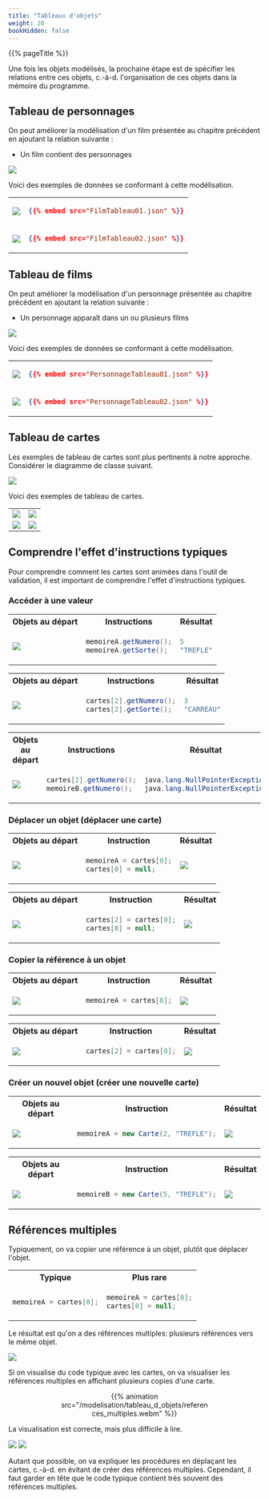 ```yaml
---
title: "Tableaux d'objets"
weight: 20
bookHidden: false
---
```


{{% pageTitle %}}

Une fois les objets modélisés, la prochaine étape est de spécifier les
relations entre ces objets, c.-à-d. l'organisation de ces objets dans 
la mémoire du programme.

## Tableau de personnages 

On peut améliorer la modélisation d'un film présentée au chapitre précédent en ajoutant
la relation suivante&nbsp;:

* Un film contient des personnages

<img class="figure" src="FilmTableau.png"/>

Voici des exemples de données se conformant à cette modélisation.

<table>

<tr>
<td>

<img class="figure" src="FilmTableau01.png"/>

</td>

<td>

```json
{{% embed src="FilmTableau01.json" %}}
```

</td>
</tr>

<tr>
<td>

<img class="figure" src="FilmTableau02.png"/>

</td>

<td>

```json
{{% embed src="FilmTableau02.json" %}}
```

</td>
</tr>



</table>

## Tableau de films

On peut améliorer la modélisation d'un personnage présentée au chapitre précédent en ajoutant
la relation suivante&nbsp;:

* Un personnage apparaît dans un ou plusieurs films

<img class="figure" src="PersonnageTableau.png"/>

Voici des exemples de données se conformant à cette modélisation.

<table>

<tr>
<td>

<img class="figure" src="PersonnageTableau01.png"/>

</td>

<td>

```json
{{% embed src="PersonnageTableau01.json" %}}
```

</td>
</tr>

<tr>
<td>

<img class="figure" src="PersonnageTableau02.png"/>

</td>

<td>

```json
{{% embed src="PersonnageTableau02.json" %}}
```

</td>
</tr>



</table>


## Tableau de cartes

Les exemples de tableau de cartes sont plus pertinents à notre approche.
Considérer le diagramme de classe suivant.

<img class="figure" src="MonTableau.png"/>

Voici des exemples de tableau de cartes.

<table>

<tr>
<td>
<img class="figure" src="cartesA.png"/>
</td>
<td>
<img class="figure" src="tableauA.png"/>
</td>
</tr>

<tr>
<td>
<img class="figure" src="cartesB.png"/>
</td>
<td>
<img class="figure" src="tableauB.png"/>
</td>
</tr>

</table>


## Comprendre l'effet d'instructions typiques

Pour comprendre comment les cartes sont animées dans l'outil de validation, 
il est important de comprendre l'effet d'instructions typiques.

### Accéder à une valeur

<table>
<tr>
<th>Objets au départ</th>
<th>Instructions</th>
<th>Résultat</th>
</tr>

<tr>
<td>
<img class="figure" src="tableauB.png"/>
</td>
<td>

```java
memoireA.getNumero();
memoireA.getSorte();
```

</td>
<td>

```java
5
"TREFLE"
```


</td>
</tr>
</table>

<table>
<tr>
<th>Objets au départ</th>
<th>Instructions</th>
<th>Résultat</th>
</tr>

<tr>
<td>
<img class="figure" src="tableauA.png"/>
</td>
<td>

```java
cartes[2].getNumero();
cartes[2].getSorte();
```

</td>
<td>

```java
3
"CARREAU"
```


</td>
</tr>
</table>

<table>
<tr>
<th>Objets au départ</th>
<th>Instructions</th>
<th>Résultat</th>
</tr>

<tr>
<td>
<img class="figure" src="tableauB.png"/>
</td>
<td>

```java
cartes[2].getNumero();
memoireB.getNumero();
```

</td>
<td>

```java
java.lang.NullPointerException
java.lang.NullPointerException
```


</td>
</tr>
</table>



### Déplacer un objet (déplacer une carte)


<table>
<tr>
<th>Objets au départ</th>
<th>Instruction</th>
<th>Résultat</th>
</tr>

<tr>
<td>
<img class="figure" src="tableauA.png"/>
</td>
<td>

```java
memoireA = cartes[0];
cartes[0] = null;
```

</td>
<td>
<img class="figure" src="tableauA_apres1.png"/>
</td>
</tr>
</table>

<table>
<tr>
<th>Objets au départ</th>
<th>Instruction</th>
<th>Résultat</th>
</tr>

<tr>
<td>
<img class="figure" src="tableauB.png"/>
</td>
<td>

```java
cartes[2] = cartes[0];
cartes[0] = null;
```

</td>
<td>
<img class="figure" src="tableauB_apres1.png"/>
</td>
</tr>
</table>

### Copier la référence à un objet


<table>
<tr>
<th>Objets au départ</th>
<th>Instruction</th>
<th>Résultat</th>
</tr>

<tr>
<td>
<img class="figure" src="tableauA.png"/>
</td>
<td>

```java
memoireA = cartes[0];
```

</td>
<td>
<img class="figure" src="tableauA_apres2.png"/>
</td>
</tr>

</table>

<table>
<tr>
<th>Objets au départ</th>
<th>Instruction</th>
<th>Résultat</th>
</tr>

<tr>
<td>
<img class="figure" src="tableauB.png"/>
</td>
<td>

```java
cartes[2] = cartes[0];
```

</td>
<td>
<img class="figure" src="tableauB_apres2.png"/>
</td>
</tr>
</table>




### Créer un nouvel objet (créer une nouvelle carte)


<table>
<tr>
<th>Objets au départ</th>
<th>Instruction</th>
<th>Résultat</th>
</tr>


<tr>
<td>
<img class="figure" src="tableauA.png"/>
</td>
<td>

```java
memoireA = new Carte(2, "TREFLE");
```

</td>
<td>
<img class="figure" src="tableauA_apres3.png"/>
</td>
</tr>

</table>


<table>
<tr>
<th>Objets au départ</th>
<th>Instruction</th>
<th>Résultat</th>
</tr>


<tr>
<td>
<img class="figure" src="tableauB.png"/>
</td>
<td>

```java
memoireB = new Carte(5, "TREFLE");
```

</td>
<td>
<img class="figure" src="tableauB_apres3.png"/>
</td>
</tr>

</table>


## Références multiples

Typiquement, on va copier une référence à un objet, plutôt que déplacer l'objet.

<table>
<tr>
<th>
Typique
</th>
<th>
Plus rare
</th>
</tr>

<tr>
<td>

```java
memoireA = cartes[0];
```

</td>
<td>

```java
memoireA = cartes[0];
cartes[0] = null;
```

</td>
</tr>
</table>

Le résultat est qu'on a des références multiples: plusieurs références vers le même objet.

<img class="figure" src="tableauA_multiples.png"/>

Si on visualise du code typique avec les cartes, on va visualiser les références multiples en affichant plusieurs copies d'une carte.

<center>
<div style="max-width:300px;"/>
    {{% animation src="/modelisation/tableau_d_objets/references_multiples.webm" %}}
</div>
</center>



La visualisation est correcte, mais plus difficile à lire.

<img class="figure" src="cartesA.png"/>
<img class="figure" src="tableauA.png"/>


Autant que possible, on va expliquer les procédures en déplaçant les cartes,
c.-à-d. en évitant de créer des références multiples.  Cependant, il faut
garder en tête que le code typique contient très souvent des références
multiples.



